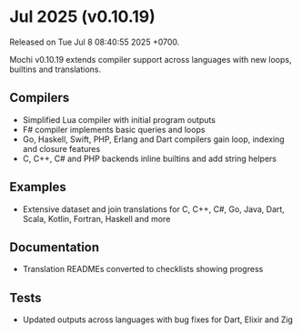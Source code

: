 # Jul 2025 (v0.10.19)

Released on Tue Jul 8 08:40:55 2025 +0700.

Mochi v0.10.19 extends compiler support across languages with new loops, builtins and translations.

## Compilers

- Simplified Lua compiler with initial program outputs
- F# compiler implements basic queries and loops
- Go, Haskell, Swift, PHP, Erlang and Dart compilers gain loop, indexing and closure features
- C, C++, C# and PHP backends inline builtins and add string helpers

## Examples

- Extensive dataset and join translations for C, C++, C#, Go, Java, Dart, Scala, Kotlin, Fortran, Haskell and more

## Documentation

- Translation READMEs converted to checklists showing progress

## Tests

- Updated outputs across languages with bug fixes for Dart, Elixir and Zig
